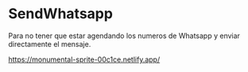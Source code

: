 # SendWhatsapp

Para no tener que estar agendando los numeros de Whatsapp y enviar directamente el mensaje. 


https://monumental-sprite-00c1ce.netlify.app/

